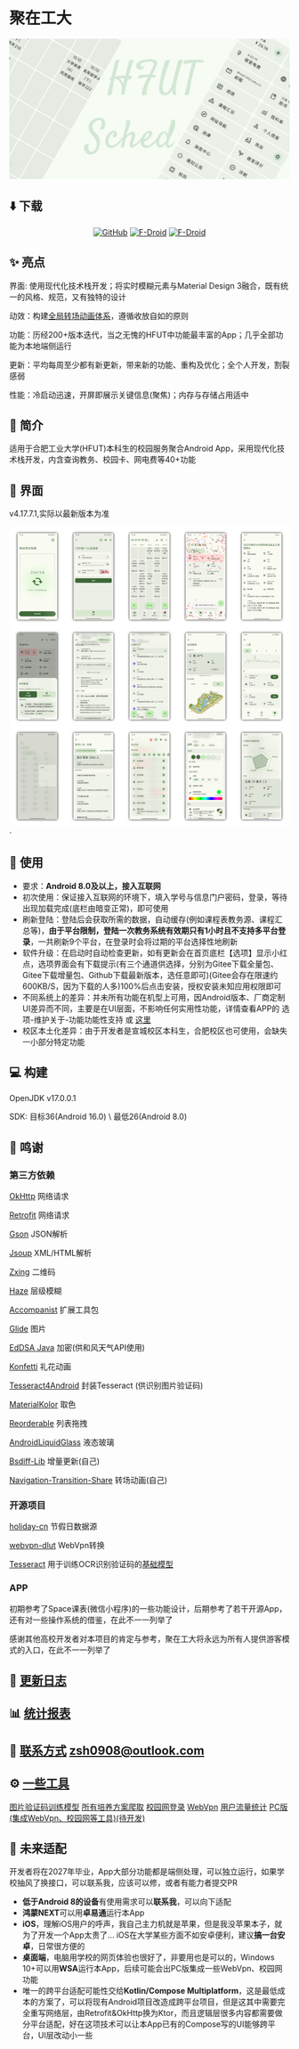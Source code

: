 # 聚在工大
![封面](/src/img/cover.png)

## ⬇️ 下载
<div align="center">

[![GitHub](https://img.shields.io/github/v/release/Chiu-xaH/HFUT-Schedule?logo=github&label=GitHub&style=for-the-badge)](https://github.com/Chiu-xaH/HFUT-Schedule/releases/latest)
[![F-Droid](https://img.shields.io/f-droid/v/com.hfut.schedule?logo=fdroid&style=for-the-badge)](https://f-droid.org/packages/com.hfut.schedule)
[![F-Droid](https://img.shields.io/github/v/release/Chiu-xaH/HFUT-Schedule?logo=gitee&label=Gitee&style=for-the-badge)](https://gitee.com/chiu-xah/HFUT-Schedule/releases/tag/Android)

</div>

## ✨ 亮点
界面: 使用现代化技术栈开发；将实时模糊元素与Material Design 3融合，既有统一的风格、规范，又有独特的设计

动效：构建[全局转场动画体系](https://github.com/Chiu-xaH/Compose-Transition-Sample)，遵循收放自如的原则

功能：历经200+版本迭代，当之无愧的HFUT中功能最丰富的App；几乎全部功能为本地端侧运行

更新：平均每周至少都有新更新，带来新的功能、重构及优化；全个人开发，割裂感弱

性能：冷启动迅速，开屏即展示关键信息(聚焦)；内存与存储占用适中

## 🔶 简介
适用于合肥工业大学(HFUT)本科生的校园服务聚合Android App，采用现代化技术栈开发，内含查询教务、校园卡、网电费等40+功能

## 📱 界面
v4.17.7.1,实际以最新版本为准

![截图](/src/img/ui.jpg)·

## 📕 使用
- 要求：**Android 8.0及以上，接入互联网**
- 初次使用：保证接入互联网的环境下，填入学号与信息门户密码，登录，等待出现加载完成(底栏由暗变正常)，即可使用 
- 刷新登陆：登陆后会获取所需的数据，自动缓存(例如课程表教务源、课程汇总等)，**由于平台限制，登陆一次教务系统有效期只有1小时且不支持多平台登录**，一共刷新9个平台，在登录时会将过期的平台选择性地刷新 
- 软件升级：在启动时自动检查更新，如有更新会在首页底栏【选项】显示小红点，选项界面会有下载提示(有三个通道供选择，分别为Gitee下载全量包、Gitee下载增量包、Github下载最新版本，选任意即可)(Gitee会存在限速约600KB/S，因为下载的人多)100%后点击安装，授权安装未知应用权限即可 
- 不同系统上的差异：并未所有功能在机型上可用，因Android版本、厂商定制UI差异而不同，主要是在UI层面，不影响任何实用性功能，详情查看APP的 选项-维护关于-功能功能性支持 或 [这里](/docs/CONTRAST.md)
- 校区本土化差异：由于开发者是宣城校区本科生，合肥校区也可使用，会缺失一小部分特定功能

## 💻 构建
OpenJDK v17.0.0.1

SDK: 目标36(Android 16.0) \ 最低26(Android 8.0)

## 🫶 鸣谢
### 第三方依赖
[OkHttp](https://github.com/square/okhttp) 网络请求

[Retrofit](https://github.com/square/retrofit) 网络请求

[Gson](https://github.com/google/gson) JSON解析

[Jsoup](https://github.com/jhy/jsoup) XML/HTML解析

[Zxing](https://github.com/zxing/zxing) 二维码

[Haze](https://github.com/chrisbanes/haze) 层级模糊

[Accompanist](https://github.com/google/accompanist) 扩展工具包

[Glide](https://github.com/bumptech/glide) 图片

[EdDSA Java](https://github.com/str4d/ed25519-java) 加密(供和风天气API使用)

[Konfetti](https://github.com/DanielMartinus/Konfetti) 礼花动画

[Tesseract4Android](https://github.com/adaptech-cz/Tesseract4Android) 封装Tesseract (供识别图片验证码)

[MaterialKolor](https://github.com/jordond/MaterialKolor) 取色

[Reorderable](https://github.com/Calvin-LL/Reorderable) 列表拖拽

[AndroidLiquidGlass](https://github.com/Kyant0/AndroidLiquidGlass) 液态玻璃

[Bsdiff-Lib](https://github.com/Chiu-xaH/Bsdiff-Lib) 增量更新(自己)

[Navigation-Transition-Share](https://github.com/Chiu-xaH/Compose-Transition-Sample) 转场动画(自己)

### 开源项目
[holiday-cn](https://github.com/NateScarlet/holiday-cn) 节假日数据源

[webvpn-dlut](https://github.com/ESWZY/webvpn-dlut) WebVpn转换

[Tesseract](https://github.com/tesseract-ocr/tesseract) 用于训练OCR识别验证码的[基础模型](https://github.com/tesseract-ocr/tessdata)

### APP
初期参考了Space课表(微信小程序)的一些功能设计，后期参考了若干开源App，还有对一些操作系统的借鉴，在此不一一列举了

感谢其他高校开发者对本项目的肯定与参考，聚在工大将永远为所有人提供游客模式的入口，在此不一一列举了

## 📑 [更新日志](docs/update)

## 📊 [统计报表](/docs/CHART.md)

## 📧 [联系方式](zsh0908@outlook.com) zsh0908@outlook.com

## ⚙️ [一些工具](/tools)
[图片验证码训练模型](/tools/Captcha-Ocr) [所有培养方案爬取](tools\All-Programs-Get-Python) [校园网登录](/tools/Login-Web-Python) [WebVpn](tools/WebVpn) [用户流量统计](/tools/SQL-Chart-Python) [PC版(集成WebVpn、校园网等工具)(待开发)](/tools/Lite-For-PC)

## 🫥 未来适配

开发者将在2027年毕业，App大部分功能都是端侧处理，可以独立运行，如果学校抽风了换接口，可以联系我，应该可以修，或者有能力者提交PR

- **低于Android 8的设备**有使用需求可以**联系我**，可以向下适配
- **鸿蒙NEXT**可以用**卓易通**运行本App
- **iOS**，理解iOS用户的呼声，我自己主力机就是苹果，但是我没苹果本子，就为了开发一个App太贵了... iOS在大学某些方面不如安卓便利，建议**搞一台安卓**，日常很方便的
- **桌面端**，电脑用学校的网页体验也很好了，非要用也是可以的，Windows 10+可以用**WSA**运行本App，后续可能会出PC版集成一些WebVpn、校园网功能
- 唯一的跨平台适配可能性交给**Kotlin/Compose Multiplatform**，这是最低成本的方案了，可以将现有Android项目改造成跨平台项目，但是这其中需要完全重写网络层，由Retrofit&OkHttp换为Ktor，而且逻辑层很多内容都需要做分平台适配，好在这项技术可以让本App已有的Compose写的UI能够跨平台，UI层改动小一些






